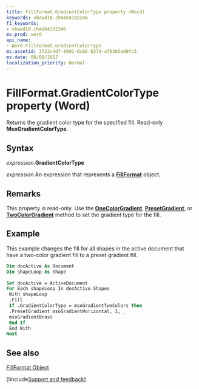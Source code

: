 ```yaml
---
title: FillFormat.GradientColorType property (Word)
keywords: vbawd10.chm164102246
f1_keywords:
- vbawd10.chm164102246
ms.prod: word
api_name:
- Word.FillFormat.GradientColorType
ms.assetid: 3722c4df-8091-6c66-b379-af8385ed9fc5
ms.date: 06/08/2017
localization_priority: Normal
---
```



# FillFormat.GradientColorType property (Word)

Returns the gradient color type for the specified fill. Read-only  **MsoGradientColorType**.


## Syntax

_expression_.**GradientColorType**

 _expression_ An expression that represents a **[FillFormat](word.fillformat.md)** object.


## Remarks

This property is read-only. Use the  **[OneColorGradient](Word.FillFormat.OneColorGradient.md)**, **[PresetGradient](Word.FillFormat.PresetGradient.md)**, or **[TwoColorGradient](Word.FillFormat.TwoColorGradient.md)** method to set the gradient type for the fill.


## Example

This example changes the fill for all shapes in the active document that have a two-color gradient fill to a preset gradient fill.


```vb
Dim docActive As Document 
Dim shapeLoop As Shape 
 
Set docActive = ActiveDocument 
For Each shapeLoop In docActive.Shapes 
 With shapeLoop 
 .Fill 
 If .GradientColorType = msoGradientTwoColors Then 
 .PresetGradient msoGradientHorizontal, 1, _ 
 msoGradientBrass 
 End If 
 End With 
Next
```


## See also


[FillFormat Object](Word.FillFormat.md)

[!include[Support and feedback](~/includes/feedback-boilerplate.md)]